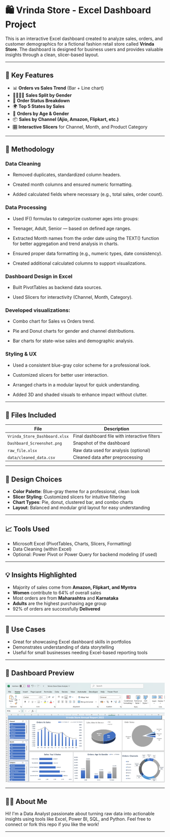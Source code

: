 # 🛍️ Vrinda Store - Excel Dashboard Project

This is an interactive Excel dashboard created to analyze sales, orders, and customer demographics for a fictional fashion retail store called **Vrinda Store**. The dashboard is designed for business users and provides valuable insights through a clean, slicer-based layout.

---

## 📌 Key Features

- 📊 **Orders vs Sales Trend** (Bar + Line chart)
- 🧍‍♂️🧍‍♀️ **Sales Split by Gender**
- 🧾 **Order Status Breakdown**
- 🌍 **Top 5 States by Sales**
- 👥 **Orders by Age & Gender**
- 📦 **Sales by Channel (Ajio, Amazon, Flipkart, etc.)**
- 🎛️ **Interactive Slicers** for Channel, Month, and Product Category

---
## 📐 Methodology
### Data Cleaning

- Removed duplicates, standardized column headers.

- Created month columns and ensured numeric formatting.

- Added calculated fields where necessary (e.g., total sales, order count).

### Data Processing

- Used IF() formulas to categorize customer ages into groups:

- Teenager, Adult, Senior — based on defined age ranges.

- Extracted Month names from the order date using the TEXT() function for better aggregation and trend analysis in charts.

- Ensured proper data formatting (e.g., numeric types, date consistency).

- Created additional calculated columns to support visualizations.

### Dashboard Design in Excel

- Built PivotTables as backend data sources.

- Used Slicers for interactivity (Channel, Month, Category).

### Developed visualizations:

- Combo chart for Sales vs Orders trend.

- Pie and Donut charts for gender and channel distributions.

- Bar charts for state-wise sales and demographic analysis.

### Styling & UX

- Used a consistent blue-gray color scheme for a professional look.

- Customized slicers for better user interaction.

- Arranged charts in a modular layout for quick understanding.

- Added 3D and shaded visuals to enhance impact without clutter.

---


## 📂 Files Included

| File | Description |
|------|-------------|
| `Vrinda_Store_Dashboard.xlsx` | Final dashboard file with interactive filters |
| `Dashboard_Screenshot.png`    | Snapshot of the dashboard |
| `raw_file.xlsx`               | Raw data used for analysis (optional) |
| `data/cleaned_data.csv`       | Cleaned data after preprocessing |

---

## 🎨 Design Choices

- **Color Palette**: Blue-gray theme for a professional, clean look
- **Slicer Styling**: Customized slicers for intuitive filtering
- **Chart Types**: Pie, donut, clustered bar, and combo charts
- **Layout**: Balanced and modular grid layout for easy understanding

---

## 📈 Tools Used

- Microsoft Excel (PivotTables, Charts, Slicers, Formatting)
- Data Cleaning (within Excel)
- Optional: Power Pivot or Power Query for backend modeling (if used)

---

## 💡 Insights Highlighted

- Majority of sales come from **Amazon, Flipkart, and Myntra**
- **Women** contribute to 64% of overall sales
- Most orders are from **Maharashtra** and **Karnataka**
- **Adults** are the highest purchasing age group
- 92% of orders are successfully **Delivered**

---

## 📌 Use Cases

- Great for showcasing Excel dashboard skills in portfolios
- Demonstrates understanding of data storytelling
- Useful for small businesses needing Excel-based reporting tools

---

## 📸 Dashboard Preview

![Image](https://github.com/ridumjeetsingh/Excel-Sale-Project/blob/main/Dashboard_Image.png)

---

## 🙋‍♂️ About Me

Hi! I'm a Data Analyst passionate about turning raw data into actionable insights using tools like Excel, Power BI, SQL, and Python. Feel free to connect or fork this repo if you like the work!

---

